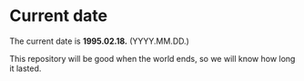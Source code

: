 # Current date

The current date is **1995.02.18.** (YYYY.MM.DD.)

This repository will be good when the world ends, so we will know how long it lasted.